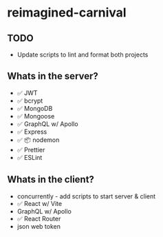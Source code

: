 # reimagined-carnival

## TODO

- Update scripts to lint and format both projects

## Whats in the server?

- ✅ JWT
- ✅ bcrypt
- ✅ MongoDB
- ✅ Mongoose
- ✅ GraphQL w/ Apollo
- ✅ Express
- ✅ 📦 nodemon
- ✅ Prettier
- ✅ ESLint

## Whats in the client?

- concurrently - add scripts to start server & client
- ✅ React w/ Vite
- GraphQL w/ Apollo
- ✅ React Router
- json web token
